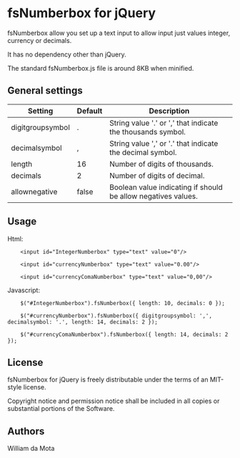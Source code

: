 # fsNumberbox for jQuery

fsNumberbox allow you set up a text input to allow input just values integer, currency or decimals.

It has no dependency other than jQuery.

The standard fsNumberbox.js file is around 8KB when minified.


## General settings

| Setting           | Default |  Description                                                        |
|-------------------|---------|---------------------------------------------------------------------|
| digitgroupsymbol  | .       | String value '.' or ',' that indicate the thousands symbol.         |
| decimalsymbol     | ,       | String value ',' or '.' that indicate the decimal symbol.           |
| length            | 16      | Number of digits of thousands.                                      |
| decimals          | 2       | Number of digits of decimal.                                        |
| allownegative     | false   | Boolean value indicating if should be allow negatives values.       |


## Usage

Html:

```
    <input id="IntegerNumberbox" type="text" value="0"/>

    <input id="currencyNumberbox" type="text" value="0.00"/>

    <input id="currencyComaNumberbox" type="text" value="0,00"/>
```

Javascript:

```
    $("#IntegerNumberbox").fsNumberbox({ length: 10, decimals: 0 });

    $("#currencyNumberbox").fsNumberbox({ digitgroupsymbol: ',', decimalsymbol: '.', length: 14, decimals: 2 });
    
    $("#currencyComaNumberbox").fsNumberbox({ length: 14, decimals: 2 });
```


## License

fsNumberbox for jQuery is freely distributable under the terms of an MIT-style license.

Copyright notice and permission notice shall be included in all copies or substantial portions of the Software.


## Authors

William da Mota